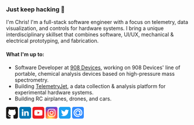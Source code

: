 ### Just keep hacking :hammer:

I'm Chris! I'm a full-stack software engineer with a focus on telemetry, data visualization, and controls for hardware systems. I bring a unique interdisciplinary skillset that combines software, UI/UX, mechanical & electrical prototyping, and fabrication.

#### What I'm up to:

- Software Developer at [908 Devices](https://908devices.com/), working on 908 Devices' line of portable, chemical analysis devices based on high-pressure mass spectrometry.
- Building [TelemetryJet](https://www.telemetryjet.com/), a data collection & analysis platform for experimental hardware systems.
- Building RC airplanes, drones, and cars.


[![Github](/icons/github.png)](https://github.com/chrisdalke)
[![Github](/icons/linkedin.png)](https://www.linkedin.com/in/chrisdalke)
[![Github](/icons/youtube.png)](https://www.youtube.com/channel/UCli_414nxoBYXDMmYaCHiQg)
[![Github](/icons/instagram.png)](https://www.instagram.com/dalks_workshop/)
[![Github](/icons/twitter.png)](https://twitter.com/chris_dalke)
[![Github](/icons/email.png)](mailto:chrisdalke@gmail.com)

